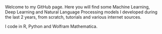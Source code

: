 Welcome to my GitHub page. Here you will find some Machine Learning, Deep Learning and Natural Language Processing models I developed during the last 2 years, from scratch, tutorials and various internet sources.

I code in R, Python and Wolfram Mathematica.

